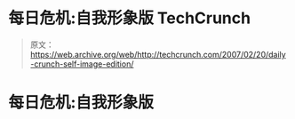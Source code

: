 # 每日危机:自我形象版 TechCrunch

> 原文：<https://web.archive.org/web/http://techcrunch.com/2007/02/20/daily-crunch-self-image-edition/>

# 每日危机:自我形象版